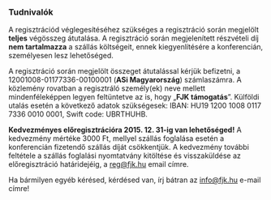 <h3>Tudnivalók</h3>

A regisztrációd véglegesítéséhez szükséges a regisztráció során megjelölt **teljes** végösszeg átutalása. A regisztráció során megjelenített részvételi díj **nem tartalmazza** a szállás költségeit, ennek kiegyenlítésére a konferencián, személyesen lesz lehetőséged.

A regisztráció során megjelölt összeget átutalással kérjük befizetni, a <span class="emph">12001008-01177336-00100001</span> (**ASi Magyarország**) számlaszámra. A közlemény rovatban a regisztráló személy(ek) neve mellett mindenféleképpen legyen feltüntetve az is, hogy „**FJK támogatás**”. Külföldi utalás esetén a következő adatok szükségesek: IBAN: HU19 1200 1008 0117 7336 0010 0001, Swift code: UBRTHUHB.

**Kedvezményes előregisztrációra 2015. 12. 31-ig van lehetőséged!** A kedvezmény mértéke 3000 Ft, mellyel szállás foglalása esetén a konferencián fizetendő szállás díját csökkentjük. A kedvezmény további feltétele a szállás foglalási nyomtatvány kitöltése és visszaküldése az előregisztráció határidejéig, a <a href="mailto:reg@fjk.hu">reg@fjk.hu</a> email címre.

Ha bármilyen egyéb kérésed, kérdésed van, írj bátran az <a href="mailto:info@fjk.hu">info@fjk.hu</a> e-mail címre!
